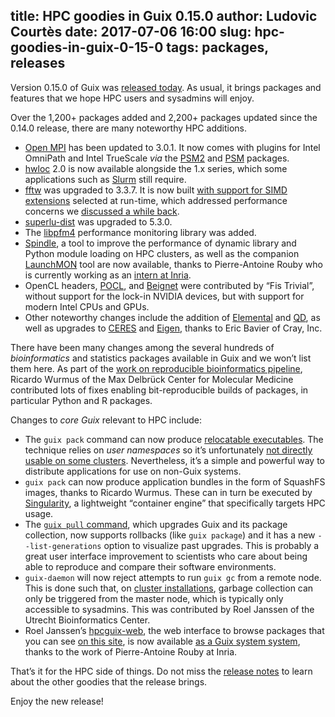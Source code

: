 title: HPC goodies in Guix 0.15.0
author: Ludovic Courtès
date: 2017-07-06 16:00
slug: hpc-goodies-in-guix-0-15-0
tags: packages, releases
---

Version 0.15.0 of Guix was [released
today](https://www.gnu.org/software/guix/blog/2018/gnu-guix-and-guixsd-0.15.0-released/).
As usual, it brings packages and features that we hope HPC users and
sysadmins will enjoy.

Over the 1,200+ packages added and 2,200+ packages updated since the
0.14.0 release, there are many noteworthy HPC additions.

  - [Open MPI](https://guix-hpc.bordeaux.inria.fr/package/openmpi) has
    been updated to 3.0.1.  It now comes with plugins for Intel
    OmniPath and Intel TrueScale _via_ the
    [PSM2](https://guix-hpc.bordeaux.inria.fr/package/psm2) and
    [PSM](https://guix-hpc.bordeaux.inria.fr/package/psm) packages.
  - [hwloc](https://guix-hpc.bordeaux.inria.fr/package/hwloc) 2.0 is now
    available alongside the 1.x series, which some applications such as
    [Slurm](https://guix-hpc.bordeaux.inria.fr/package/slurm) still
    require.
  - [fftw](https://guix-hpc.bordeaux.inria.fr/package/fftw) was upgraded
    to 3.3.7.  It is now built [with support for SIMD
    extensions](https://git.savannah.gnu.org/cgit/guix.git/commit/?id=65bb22796f854cbc3eae053a80b1d64365dad376)
    selected at run-time, which addressed performance concerns we
    [discussed a while
    back](https://guix-hpc.bordeaux.inria.fr/blog/2018/01/pre-built-binaries-vs-performance/).
  - [superlu-dist](https://guix-hpc.bordeaux.inria.fr/package/superlu-dist)
    was upgraded to 5.3.0.
  - The [libpfm4](https://guix-hpc.bordeaux.inria.fr/package/libpfm4)
    performance monitoring library was added.
  - [Spindle](https://guix-hpc.bordeaux.inria.fr/package/spindle), a
    tool to improve the performance of dynamic library and Python module
    loading on HPC clusters, as well as the companion
    [LaunchMON](https://guix-hpc.bordeaux.inria.fr/package/launchmon)
    tool are now available, thanks to Pierre-Antoine Rouby who is
    currently working as an [intern at
    Inria](https://www.gnu.org/software/guix/blog/2018/guix-welcomes-outreachy-gsoc-and-guix-hpc-interns/).
  - OpenCL headers,
    [POCL](https://guix-hpc.bordeaux.inria.fr/package/pocl), and
    [Beignet](https://guix-hpc.bordeaux.inria.fr/package/beignet) were
    contributed by “Fis Trivial”, without support for the lock-in NVIDIA
    devices, but with support for modern Intel CPUs and GPUs.
  - Other noteworthy changes include the addition of
    [Elemental](https://guix-hpc.bordeaux.inria.fr/package/elemental)
    and [QD](https://guix-hpc.bordeaux.inria.fr/package/qd), as well as
    upgrades to
    [CERES](https://guix-hpc.bordeaux.inria.fr/package/ceres-solver) and
    [Eigen](https://guix-hpc.bordeaux.inria.fr/package/eigen), thanks to
    Eric Bavier of Cray, Inc.

There have been many changes among the several hundreds of
*bioinformatics* and statistics packages available in Guix and we won’t
list them here.  As part of the [work on reproducible bioinformatics
pipeline](https://guix-hpc.bordeaux.inria.fr/blog/2018/05/paper-on-reproducible-bioinformatics-pipelines-with-guix/),
Ricardo Wurmus of the Max Delbrück Center for Molecular Medicine
contributed lots of fixes enabling bit-reproducible builds of packages,
in particular Python and R packages.

Changes to *core Guix* relevant to HPC include:

  - The `guix pack` command can now produce [relocatable
    executables](https://www.gnu.org/software/guix/blog/2018/tarballs-the-ultimate-container-image-format/).
    The technique relies on _user namespaces_ so it’s unfortunately [not
    directly usable on some
    clusters](https://guix-hpc.bordeaux.inria.fr/blog/2017/09/reproducibility-and-root-privileges/).
    Nevertheless, it’s a simple and powerful way to distribute
    applications for use on non-Guix systems.
  - `guix pack` can now produce application bundles in the form of
    SquashFS images, thanks to Ricardo Wurmus.  These can in turn be
    executed by [Singularity](http://singularity.lbl.gov), a lightweight
    “container engine” that specifically targets HPC usage.
  - The [`guix pull`
    command](https://www.gnu.org/software/guix/manual/en/html_node/Invoking-guix-pull.html),
    which upgrades Guix and its package collection, now supports
    rollbacks (like `guix package`) and it has a new
    `--list-generations` option to visualize past upgrades.  This is
    probably a great user interface improvement to scientists who care
    about being able to reproduce and compare their software
    environments.
  - `guix-daemon` will now reject attempts to run `guix gc` from a
    remote node.  This is done such that, on [cluster
    installations](https://guix-hpc.bordeaux.inria.fr/blog/2017/11/installing-guix-on-a-cluster/),
    garbage collection can only be triggered from the master node, which
    is typically only accessible to sysadmins.  This was contributed by
    Roel Janssen of the Utrecht Bioinformatics Center.
  - Roel Janssen’s
    [hpcguix-web](https://guix-hpc.bordeaux.inria.fr/package/hpcguix-web),
    the web interface to browse packages that you can see [on this
    site](https://guix-hpc.bordeaux.inria.fr/browse), is now available
    [as a Guix system
    system](https://www.gnu.org/software/guix/manual/en/html_node/Web-Services.html#index-hpcguix_002dweb_002dservice_002dtype),
    thanks to the work of Pierre-Antoine Rouby at Inria.

That’s it for the HPC side of things.  Do not miss the [release
notes](https://www.gnu.org/software/guix/blog/2018/gnu-guix-and-guixsd-0.15.0-released/)
to learn about the other goodies that the release brings.

Enjoy the new release!
